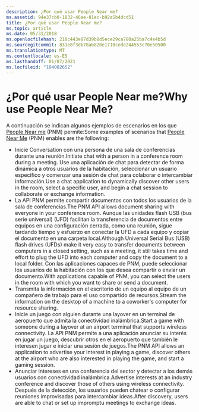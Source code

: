 ```yaml
---
description: ¿Por qué usar People Near me?
ms.assetid: 94e37cb0-1832-46ae-81ec-b92a5b4dcd51
title: ¿Por qué usar People Near me?
ms.topic: article
ms.date: 05/31/2018
ms.openlocfilehash: 218c443e87d39b8d5ece29ca780a25ba7c4e4b5d
ms.sourcegitcommit: 831e8f3db78ab820e1710cede244553c70e50500
ms.translationtype: MT
ms.contentlocale: es-ES
ms.lasthandoff: 01/07/2021
ms.locfileid: "104082652"
---
```

# <a name="why-use-people-near-me"></a><span data-ttu-id="b81e3-103">¿Por qué usar People Near me?</span><span class="sxs-lookup"><span data-stu-id="b81e3-103">Why use People Near Me?</span></span>

<span data-ttu-id="b81e3-104">A continuación se indican algunos ejemplos de escenarios en los que [People Near me](about-people-near-me.md) (PNM) permite:</span><span class="sxs-lookup"><span data-stu-id="b81e3-104">Some examples of scenarios that [People Near Me](about-people-near-me.md) (PNM) enables are the following:</span></span>

-   <span data-ttu-id="b81e3-105">Inicie Conversation con una persona de una sala de conferencias durante una reunión.</span><span class="sxs-lookup"><span data-stu-id="b81e3-105">Initiate chat with a person in a conference room during a meeting.</span></span> <span data-ttu-id="b81e3-106">Use una aplicación de chat para detectar de forma dinámica a otros usuarios de la habitación, seleccionar un usuario específico y comenzar una sesión de chat para colaborar o intercambiar información.</span><span class="sxs-lookup"><span data-stu-id="b81e3-106">Use a chat application to dynamically discover other users in the room, select a specific user, and begin a chat session to collaborate or exchange information.</span></span>
-   <span data-ttu-id="b81e3-107">La API PNM permite compartir documentos con todos los usuarios de la sala de conferencias.</span><span class="sxs-lookup"><span data-stu-id="b81e3-107">The PNM API allows document sharing with everyone in your conference room.</span></span> <span data-ttu-id="b81e3-108">Aunque las unidades flash USB (bus serie universal) (UFD) facilitan la transferencia de documentos entre equipos en una configuración cerrada, como una reunión, sigue tardando tiempo y esfuerzo en conectar la UFD a cada equipo y copiar el documento en una carpeta local.</span><span class="sxs-lookup"><span data-stu-id="b81e3-108">Although Universal Serial Bus (USB) flash drives (UFDs) make it very easy to transfer documents between computers in a closed setting, such as a meeting, it still takes time and effort to plug the UFD into each computer and copy the document to a local folder.</span></span> <span data-ttu-id="b81e3-109">Con las aplicaciones capaces de PNM, puede seleccionar los usuarios de la habitación con los que desea compartir o enviar un documento.</span><span class="sxs-lookup"><span data-stu-id="b81e3-109">With applications capable of PNM, you can select the users in the room with which you want to share or send a document.</span></span>
-   <span data-ttu-id="b81e3-110">Transmita la información en el escritorio de un equipo al equipo de un compañero de trabajo para el uso compartido de recursos.</span><span class="sxs-lookup"><span data-stu-id="b81e3-110">Stream the information on the desktop of a machine to a coworker's computer for resource sharing.</span></span>
-   <span data-ttu-id="b81e3-111">Inicie un juego con alguien durante una layover en un terminal de aeropuerto que admita la conectividad inalámbrica.</span><span class="sxs-lookup"><span data-stu-id="b81e3-111">Start a game with someone during a layover at an airport terminal that supports wireless connectivity.</span></span> <span data-ttu-id="b81e3-112">La API PNM permite a una aplicación anunciar su interés en jugar un juego, descubrir otros en el aeropuerto que también le interesen jugar e iniciar una sesión de juegos.</span><span class="sxs-lookup"><span data-stu-id="b81e3-112">The PNM API allows an application to advertise your interest in playing a game, discover others at the airport who are also interested in playing the game, and start a gaming session.</span></span>
-   <span data-ttu-id="b81e3-113">Anunciar intereses en una conferencia del sector y detectar a los demás usuarios con conectividad inalámbrica.</span><span class="sxs-lookup"><span data-stu-id="b81e3-113">Advertise interests at an industry conference and discover those of others using wireless connectivity.</span></span> <span data-ttu-id="b81e3-114">Después de la detección, los usuarios pueden chatear o configurar reuniones improvisadas para intercambiar ideas.</span><span class="sxs-lookup"><span data-stu-id="b81e3-114">After discovery, users are able to chat or set up impromptu meetings to exchange ideas.</span></span>

 

 



